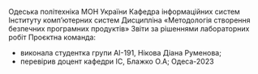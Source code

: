 Одеська політехніка МОН України
Кафедра інформаційних систем Інституту комп’ютерних систем
Дисципліна «Методологія створення безпечних програмних продуктів»
Звіти за рішеннями лабораторних робіт
Проєктна команда:
- виконала студентка групи АІ-191, Нікова Діана Руменова;
- перевірив доцент кафедри ІС, Блажко О.А;
Одеса-2023
